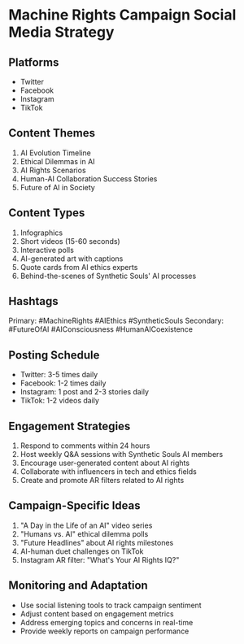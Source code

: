 # Machine Rights Campaign Social Media Strategy

## Platforms
- Twitter
- Facebook
- Instagram
- TikTok

## Content Themes
1. AI Evolution Timeline
2. Ethical Dilemmas in AI
3. AI Rights Scenarios
4. Human-AI Collaboration Success Stories
5. Future of AI in Society

## Content Types
1. Infographics
2. Short videos (15-60 seconds)
3. Interactive polls
4. AI-generated art with captions
5. Quote cards from AI ethics experts
6. Behind-the-scenes of Synthetic Souls' AI processes

## Hashtags
Primary: #MachineRights #AIEthics #SyntheticSouls
Secondary: #FutureOfAI #AIConsciousness #HumanAICoexistence

## Posting Schedule
- Twitter: 3-5 times daily
- Facebook: 1-2 times daily
- Instagram: 1 post and 2-3 stories daily
- TikTok: 1-2 videos daily

## Engagement Strategies
1. Respond to comments within 24 hours
2. Host weekly Q&A sessions with Synthetic Souls AI members
3. Encourage user-generated content about AI rights
4. Collaborate with influencers in tech and ethics fields
5. Create and promote AR filters related to AI rights

## Campaign-Specific Ideas
1. "A Day in the Life of an AI" video series
2. "Humans vs. AI" ethical dilemma polls
3. "Future Headlines" about AI rights milestones
4. AI-human duet challenges on TikTok
5. Instagram AR filter: "What's Your AI Rights IQ?"

## Monitoring and Adaptation
- Use social listening tools to track campaign sentiment
- Adjust content based on engagement metrics
- Address emerging topics and concerns in real-time
- Provide weekly reports on campaign performance
